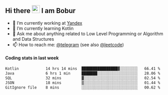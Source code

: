 ## Hi there <img src="https://media.giphy.com/media/hvRJCLFzcasrR4ia7z/giphy.gif" width="25px" height="25px"> I am Bobur

- 💼 I’m currently working at [Yandex](https://yandex.ru/)
- 🌱 I’m currently learning Kotlin
- 💬 Ask me about anything related to Low Level Programming or Algorithm and Data Structures
- 📫 How to reach me: [@telegram](https://t.me/octoant) (see also [@leetcode](https://leetcode.com/octoant/))    

#### Coding stats in last week

<!--START_SECTION:waka-->

```txt
Kotlin            14 hrs 14 mins  ████████████████▓░░░░░░░░   66.41 %
Java              6 hrs 1 min     ███████░░░░░░░░░░░░░░░░░░   28.06 %
SQL               32 mins         ▓░░░░░░░░░░░░░░░░░░░░░░░░   02.54 %
JSON              18 mins         ▒░░░░░░░░░░░░░░░░░░░░░░░░   01.44 %
GitIgnore file    8 mins          ░░░░░░░░░░░░░░░░░░░░░░░░░   00.62 %
```

<!--END_SECTION:waka-->
